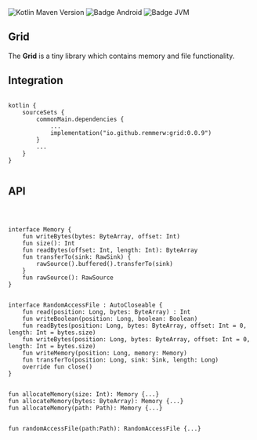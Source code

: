 <div>
    <div>
        <img src="https://img.shields.io/maven-central/v/io.github.remmerw/grid" alt="Kotlin Maven Version" />
        <img src="https://img.shields.io/badge/Platform-Android-brightgreen.svg?logo=android" alt="Badge Android" />
        <img src="https://img.shields.io/badge/Platform-JVM-8A2BE2.svg?logo=openjdk" alt="Badge JVM" />
    </div>
</div>

## Grid

The **Grid** is a tiny library which contains memory and file functionality.


## Integration

```
    
kotlin {
    sourceSets {
        commonMain.dependencies {
            ...
            implementation("io.github.remmerw:grid:0.0.9")
        }
        ...
    }
}
    
```

## API

```



interface Memory {
    fun writeBytes(bytes: ByteArray, offset: Int)
    fun size(): Int
    fun readBytes(offset: Int, length: Int): ByteArray
    fun transferTo(sink: RawSink) {
        rawSource().buffered().transferTo(sink)
    }
    fun rawSource(): RawSource
}


interface RandomAccessFile : AutoCloseable {
    fun read(position: Long, bytes: ByteArray) : Int
    fun writeBoolean(position: Long, boolean: Boolean)
    fun readBytes(position: Long, bytes: ByteArray, offset: Int = 0, length: Int = bytes.size)
    fun writeBytes(position: Long, bytes: ByteArray, offset: Int = 0, length: Int = bytes.size)
    fun writeMemory(position: Long, memory: Memory)
    fun transferTo(position: Long, sink: Sink, length: Long)
    override fun close()
}


fun allocateMemory(size: Int): Memory {...}
fun allocateMemory(bytes: ByteArray): Memory {...}
fun allocateMemory(path: Path): Memory {...}


fun randomAccessFile(path:Path): RandomAccessFile {...}

```

